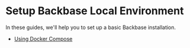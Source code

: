 # Setup Backbase Local Environment

In these guides, we'll help you to set up a basic Backbase installation. 

- [Using Docker Compose](docker-compose)
